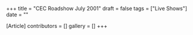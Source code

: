 +++
title = "CEC Roadshow July 2001"
draft = false
tags = ["Live Shows"]
date = ""

[Article]
contributors = []
gallery = []
+++